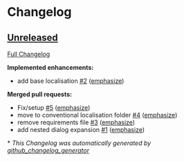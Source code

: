 # Changelog

## [Unreleased](https://github.com/OpenVoiceOS/ovos-utterance-plugin-cancel/tree/HEAD)

[Full Changelog](https://github.com/OpenVoiceOS/ovos-utterance-plugin-cancel/compare/7dfaa8326fa7dda9c39a54968cd6617bd680f3d6...HEAD)

**Implemented enhancements:**

- add base localisation [\#2](https://github.com/OpenVoiceOS/ovos-utterance-plugin-cancel/pull/2) ([emphasize](https://github.com/emphasize))

**Merged pull requests:**

- Fix/setup [\#5](https://github.com/OpenVoiceOS/ovos-utterance-plugin-cancel/pull/5) ([emphasize](https://github.com/emphasize))
- move to conventional localisation folder [\#4](https://github.com/OpenVoiceOS/ovos-utterance-plugin-cancel/pull/4) ([emphasize](https://github.com/emphasize))
- remove requirements file [\#3](https://github.com/OpenVoiceOS/ovos-utterance-plugin-cancel/pull/3) ([emphasize](https://github.com/emphasize))
- add nested dialog expansion [\#1](https://github.com/OpenVoiceOS/ovos-utterance-plugin-cancel/pull/1) ([emphasize](https://github.com/emphasize))



\* *This Changelog was automatically generated by [github_changelog_generator](https://github.com/github-changelog-generator/github-changelog-generator)*
